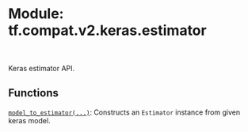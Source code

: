 <div itemscope itemtype="http://developers.google.com/ReferenceObject">
<meta itemprop="name" content="tf.compat.v2.keras.estimator" />
<meta itemprop="path" content="Stable" />
</div>

# Module: tf.compat.v2.keras.estimator


<table class="tfo-notebook-buttons tfo-api" align="left">
</table>



Keras estimator API.



## Functions

[`model_to_estimator(...)`](../../../../tf/keras/estimator/model_to_estimator.md): Constructs an `Estimator` instance from given keras model.



